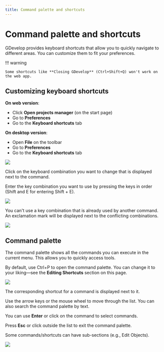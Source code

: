 ```yaml
---
title: Command palette and shortcuts
---
```

# Command palette and shortcuts

GDevelop provides keyboard shortcuts that allow you to quickly navigate to different areas. You can customize them to fit your preferences.

!!! warning

    Some shortcuts like **Closing GDevelop** (Ctrl+Shift+Q) won't work on the web app.

## Customizing keyboard shortcuts

**On web version**:

  * Click **Open projects manager** (on the start page)
  * Go to **Preferences**
  * Go to the **Keyboard shortcuts** tab

**On desktop version**:

  * Open **File** on the toolbar
  * Go to **Preferences**
  * Go to the **Keyboard shortcuts** tab

![](/gdevelop5/interface/shortcuts.png)

Click on the keyboard combination you want to change that is displayed next to the command.

Enter the key combination you want to use by pressing the keys in order (Shift and E for entering Shift + E).

![](/gdevelop5/interface/shortcuts3.png)

You can't use a key combination that is already used by another command. An exclamation mark will be displayed next to the conflicting combinations.

![](/gdevelop5/interface/shortcuts2.png)

## Command palette

The command palette shows all the commands you can execute in the current menu. This allows you to quickly access tools.

By default, use Ctrl+P to open the command palette. You can change it to your liking—see the **Editing Shortcuts** section on this page.

![](/gdevelop5/interface/shortcuts5.png)

The corresponding shortcut for a command is displayed next to it.

Use the arrow keys or the mouse wheel to move through the list. You can also search the command palette by text.

You can use **Enter** or click on the command to select commands.

Press **Esc** or click outside the list to exit the command palette.

Some commands/shortcuts can have sub-sections (e.g., Edit Objects).

![](/gdevelop5/interface/commandpalette.png)




